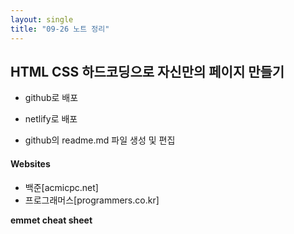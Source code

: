 ```yaml
---
layout: single
title: "09-26 노트 정리"
---
```


## HTML CSS 하드코딩으로 자신만의 페이지 만들기

- github로 배포
- netlify로 배포

- github의 readme.md 파일 생성 및 편집

#### Websites

- 백준[acmicpc.net]
- 프로그래머스[programmers.co.kr]

**emmet cheat sheet**
